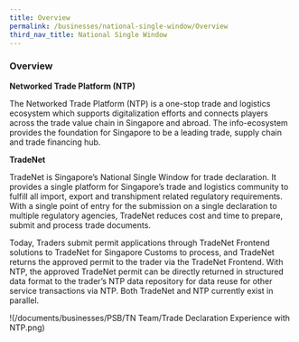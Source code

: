 ```yaml
---
title: Overview
permalink: /businesses/national-single-window/Overview
third_nav_title: National Single Window
---
```


### Overview

**Networked Trade Platform (NTP)**

The Networked Trade Platform  (NTP) is a one-stop trade and logistics ecosystem which supports digitalization efforts and connects players across the trade value chain in Singapore and abroad. The info-ecosystem provides the foundation for Singapore to be a leading trade, supply chain and trade financing hub.

 

**TradeNet**

TradeNet is Singapore’s National Single Window for trade declaration. It provides a single platform for Singapore’s trade and logistics community to fulfill all import, export and transhipment related regulatory requirements. With a single point of entry for the submission on a single declaration to multiple regulatory agencies, TradeNet reduces cost and time to prepare, submit and process trade documents.

Today, Traders submit permit applications through TradeNet Frontend solutions to TradeNet for Singapore Customs to process, and TradeNet returns the approved permit to the trader via the TradeNet Frontend. With NTP, the approved TradeNet permit can be directly returned in structured data format to the trader’s NTP data repository for data reuse for other service transactions via NTP. Both TradeNet and NTP currently exist in parallel.

!(/documents/businesses/PSB/TN Team/Trade Declaration Experience with NTP.png)
